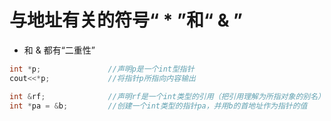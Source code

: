 # 与地址有关的符号“ * ”和“ & ”
 * 和 & 都有“二重性”
```c++
int *p;               //声明p是一个int型指针
cout<<*p;             //将指针p所指向内容输出

int &rf;              //声明rf是一个int类型的引用（把引用理解为所指对象的别名）
int *pa = &b;         //创建一个int类型的指针pa，并用b的首地址作为指针的值
```
